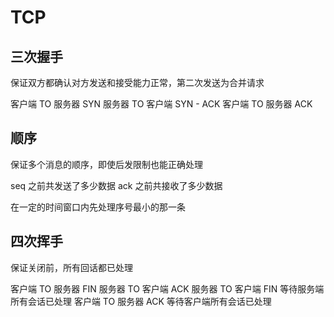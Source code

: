 # TCP

## 三次握手

保证双方都确认对方发送和接受能力正常，第二次发送为合并请求

客户端 TO 服务器 SYN
服务器 TO 客户端 SYN - ACK
客户端 TO 服务器 ACK

## 顺序

保证多个消息的顺序，即使后发限制也能正确处理

seq 之前共发送了多少数据
ack 之前共接收了多少数据

在一定的时间窗口内先处理序号最小的那一条

## 四次挥手

保证关闭前，所有回话都已处理

客户端 TO 服务器 FIN
服务器 TO 客户端 ACK
服务器 TO 客户端 FIN 等待服务端所有会话已处理
客户端 TO 服务器 ACK 等待客户端所有会话已处理
